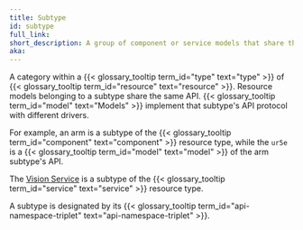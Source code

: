 ```yaml
---
title: Subtype
id: subtype
full_link:
short_description: A group of component or service models that share the same API. For example, arm is a subtype of component.
aka:
---
```


A category within a {{< glossary_tooltip term_id="type" text="type" >}} of {{< glossary_tooltip term_id="resource" text="resource" >}}.
Resource models belonging to a subtype share the same API.
{{< glossary_tooltip term_id="model" text="Models" >}} implement that subtype's API protocol with different drivers.

For example, an arm is a subtype of the {{< glossary_tooltip term_id="component" text="component" >}} resource type, while the `ur5e` is a {{< glossary_tooltip term_id="model" text="model" >}} of the arm subtype's API.

The [Vision Service](/build/configure/services/vision/) is a subtype of the {{< glossary_tooltip term_id="service" text="service" >}} resource type.

A subtype is designated by its {{< glossary_tooltip term_id="api-namespace-triplet" text="api-namespace-triplet" >}}.
